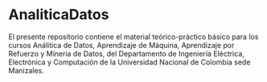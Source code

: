 # AnaliticaDatos

El presente repositorio contiene el material teórico-práctico básico para los cursos Análitica de Datos, Aprendizaje de Máquina, Aprendizaje por Refuerzo y Míneria de Datos, del Departamento de Ingeniería Eléctrica, Electrónica y Computación de la Universidad Nacional de Colombia sede Manizales.

